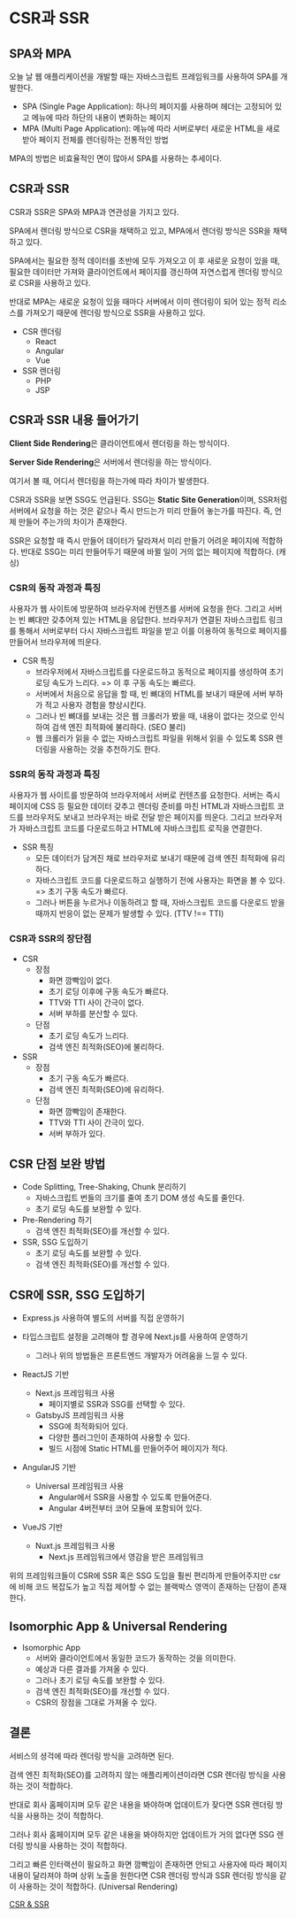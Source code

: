 # CSR과 SSR

## SPA와 MPA
오늘 날 웹 애플리케이션을 개발할 때는 자바스크립트 프레임워크를 사용하여 SPA를 개발한다.   

* SPA (Single Page Application): 하나의 페이지를 사용하며 헤더는 고정되어 있고 메뉴에 따라 하단의 내용이 변화하는 페이지   
* MPA (Multi Page Application): 메뉴에 따라 서버로부터 새로운 HTML을 새로 받아 페이지 전체를 렌더링하는 전통적인 방법   

MPA의 방법은 비효율적인 면이 많아서 SPA를 사용하는 추세이다.   

## CSR과 SSR
CSR과 SSR은 SPA와 MPA과 연관성을 가지고 있다.   

SPA에서 렌더링 방식으로 CSR을 채택하고 있고, MPA에서 렌더링 방식은 SSR을 채택하고 있다.   

SPA에서는 필요한 정적 데이터를 초반에 모두 가져오고 이 후 새로운 요청이 있을 때, 필요한 데이터만 가져와 클라이언트에서 페이지를 갱신하여 자연스럽게 렌더링 방식으로 CSR을 사용하고 있다.   

반대로 MPA는 새로운 요청이 있을 때마다 서버에서 이미 렌더링이 되어 있는 정적 리소스를 가져오기 때문에 렌더링 방식으로 SSR을 사용하고 있다.   

* CSR 렌더링
    * React
    * Angular
    * Vue
* SSR 렌더링
    * PHP
    * JSP   

## CSR과 SSR 내용 들어가기
<b>Client Side Rendering</b>은 클라이언트에서 렌더링을 하는 방식이다.   

<b>Server Side Rendering</b>은 서버에서 렌더링을 하는 방식이다.   

여기서 볼 때, 어디서 렌더링을 하는가에 따라 차이가 발생한다.   

CSR과 SSR을 보면 SSG도 언급된다. SSG는 <b>Static Site Generation</b>이며, SSR처럼 서버에서 요청을 하는 것은 같으나 즉시 만드는가 미리 만들어 놓는가를 따진다. 즉, 언제 만들어 주는가의 차이가 존재한다.   

SSR은 요청할 때 즉시 만들어 데이터가 달라져서 미리 만들기 어려운 페이지에 적합하다. 반대로 SSG는 미리 만들어두기 때문에 바뀔 일이 거의 없는 페이지에 적합하다. (캐싱)   

### CSR의 동작 과정과 특징
사용자가 웹 사이트에 방문하여 브라우저에 컨텐츠를 서버에 요청을 한다. 그리고 서버는 빈 뼈대만 갖추어져 있는 HTML을 응답한다. 브라우저가 연결된 자바스크립트 링크를 통해서 서버로부터 다시 자바스크립트 파일을 받고 이를 이용하여 동적으로 페이지를 만들어서 브라우저에 띄운다.   

* CSR 특징
    * 브라우저에서 자바스크립트를 다운로드하고 동적으로 페이지를 생성하여 초기 로딩 속도가 느리다. => 이 후 구동 속도는 빠르다.
    * 서버에서 처음으로 응답을 할 때, 빈 뼈대의 HTML를 보내기 때문에 서버 부하가 적고 사용자 경험을 향상시킨다.
    * 그러나 빈 뼈대를 보내는 것은 웹 크롤러가 봤을 때, 내용이 없다는 것으로 인식하여 검색 엔진 최적화에 불리하다. (SEO 불리)
    * 웹 크롤러가 읽을 수 없는 자바스크립트 파일을 위해서 읽을 수 있도록 SSR 렌더링을 사용하는 것을 추천하기도 한다.

### SSR의 동작 과정과 특징
사용자가 웹 사이트를 방문하여 브라우저에서 서버로 컨텐츠를 요청한다. 서버는 즉시 페이지에 CSS 등 필요한 데이터 갖추고 렌더링 준비를 마친 HTML과 자바스크립트 코드를 브라우저도 보내고 브라우저는 바로 전달 받은 페이지를 띄운다. 그리고 브라우저가 자바스크립트 코드를 다운로드하고 HTML에 자바스크립트 로직을 연결한다.   

* SSR 특징
    * 모든 데이터가 담겨진 채로 브라우저로 보내기 때문에 검색 엔진 최적화에 유리하다.
    * 자바스크립트 코드를 다운로드하고 실행하기 전에 사용자는 화면을 볼 수 있다. => 초기 구동 속도가 빠르다.
    * 그러나 버튼을 누르거나 이동하려고 할 때, 자바스크립트 코드를 다운로드 받을 때까지 반응이 없는 문제가 발생할 수 있다. (TTV !== TTI)

### CSR과 SSR의 장단점
* CSR
    * 장점
        * 화면 깜빡임이 없다.
        * 초기 로딩 이후에 구동 속도가 빠르다.
        * TTV와 TTI 사이 간극이 없다.
        * 서버 부하를 분산할 수 있다.
    * 단점
        * 초기 로딩 속도가 느리다.
        * 검색 엔진 최적화(SEO)에 불리하다.
* SSR
    * 장점
        * 초기 구동 속도가 빠르다.
        * 검색 엔진 최적화(SEO)에 유리하다.
    * 단점
        * 화면 깜빡임이 존재한다.
        * TTV와 TTI 사이 간극이 있다.
        * 서버 부하가 있다.   

## CSR 단점 보완 방법
* Code Splitting, Tree-Shaking, Chunk 분리하기
    * 자바스크립트 번들의 크기를 줄여 초기 DOM 생성 속도를 줄인다.
    * 초기 로딩 속도를 보완할 수 있다.
* Pre-Rendering 하기
    * 검색 엔진 최적화(SEO)를 개선할 수 있다.
* SSR, SSG 도입하기
    * 초기 로딩 속도를 보완할 수 있다.
    * 검색 엔진 최적화(SEO)를 개선할 수 있다.

## CSR에 SSR, SSG 도입하기
* Express.js 사용하여 별도의 서버를 직접 운영하기
* 타입스크립트 설정을 고려해야 할 경우에 Next.js를 사용하여 운영하기
    * 그러나 위의 방법들은 프론트엔드 개발자가 어려움을 느낄 수 있다.   

* ReactJS 기반
    * Next.js 프레임워크 사용
        * 페이지별로 SSR과 SSG를 선택할 수 있다.
    * GatsbyJS 프레임워크 사용
        * SSG에 최적화되어 있다.
        * 다양한 플러그인이 존재하여 사용할 수 있다.
        * 빌드 시점에 Static HTML를 만들어주어 페이지가 적다.
* AngularJS 기반
    * Universal 프레임워크 사용
        * Angular에서 SSR을 사용할 수 있도록 만들어준다.
        * Angular 4버전부터 코어 모듈에 포함되어 있다.
* VueJS 기반
    * Nuxt.js 프레임워크 사용
        * Next.js 프레임워크에서 영감을 받은 프레임워크   

위의 프레임워크들이 CSR에 SSR 혹은 SSG 도입을 훨씬 편리하게 만들어주지만 csr에 비해 코드 복잡도가 높고 직접 제어할 수 없는 블랙박스 영역이 존재하는 단점이 존재한다.   

## Isomorphic App & Universal Rendering
* Isomorphic App
    * 서버와 클라이언트에서 동일한 코드가 동작하는 것을 의미한다.
    * 예상과 다른 결과를 가져올 수 있다.
    * 그러나 초기 로딩 속도를 보완할 수 있다.
    * 검색 엔진 최적화(SEO)를 개선할 수 있다.
    * CSR의 장점을 그대로 가져올 수 있다.

## 결론
서비스의 셩걱에 따라 렌더링 방식을 고려하면 된다.   

검색 엔진 최적화(SEO)를 고려하지 않는 애플리케이션이라면 CSR 렌더링 방식을 사용하는 것이 적합하다.   

반대로 회사 홈페이지며 모두 같은 내용을 봐야하며 업데이트가 잦다면 SSR 렌더링 방식을 사용하는 것이 적합하다.   

그러나 회사 홈페이지며 모두 같은 내용을 봐야하지만 업데이트가 거의 없다면 SSG 렌더링 방식을 사용하는 것이 적합하다.   

그리고 빠른 인터랙션이 필요하고 화면 깜빡임이 존재하면 안되고 사용자에 따라 페이지 내용이 달라져야 하며 상위 노출을 원한다면 CSR 렌더링 방식과 SSR 렌더링 방식을 같이 사용하는 것이 적합하다. (Universal Rendering)   

[CSR & SSR](https://www.youtube.com/watch?v=YuqB8D6eCKE)